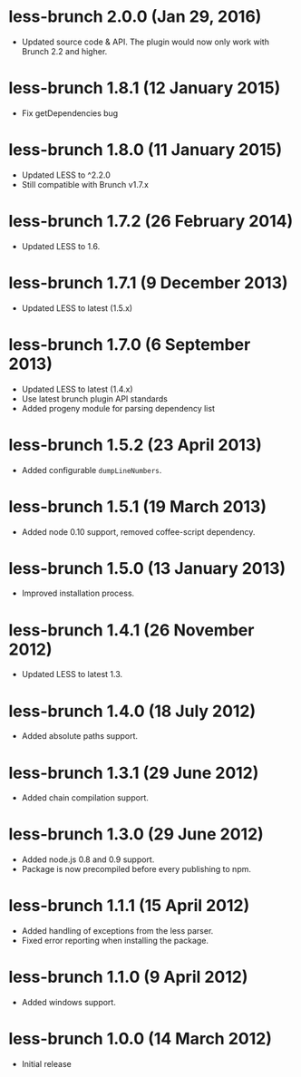 # less-brunch 2.0.0 (Jan 29, 2016)
* Updated source code & API. The plugin would now only work with Brunch 2.2 and higher.

# less-brunch 1.8.1 (12 January 2015)
* Fix getDependencies bug

# less-brunch 1.8.0 (11 January 2015)
* Updated LESS to ^2.2.0
* Still compatible with Brunch v1.7.x

# less-brunch 1.7.2 (26 February 2014)
* Updated LESS to 1.6.

# less-brunch 1.7.1 (9 December 2013)
* Updated LESS to latest (1.5.x)

# less-brunch 1.7.0 (6 September 2013)
* Updated LESS to latest (1.4.x)
* Use latest brunch plugin API standards
* Added progeny module for parsing dependency list

# less-brunch 1.5.2 (23 April 2013)
* Added configurable `dumpLineNumbers`.

# less-brunch 1.5.1 (19 March 2013)
* Added node 0.10 support, removed coffee-script dependency.

# less-brunch 1.5.0 (13 January 2013)
* Improved installation process.

# less-brunch 1.4.1 (26 November 2012)
* Updated LESS to latest 1.3.

# less-brunch 1.4.0 (18 July 2012)
* Added absolute paths support.

# less-brunch 1.3.1 (29 June 2012)
* Added chain compilation support.

# less-brunch 1.3.0 (29 June 2012)
* Added node.js 0.8 and 0.9 support.
* Package is now precompiled before every publishing to npm.

# less-brunch 1.1.1 (15 April 2012)
* Added handling of exceptions from the less parser.
* Fixed error reporting when installing the package.

# less-brunch 1.1.0 (9 April 2012)
* Added windows support.

# less-brunch 1.0.0 (14 March 2012)
* Initial release
